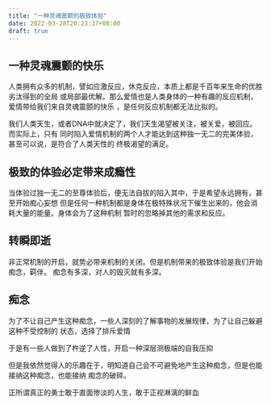 ```yaml
---
title: "一种灵魂震颤的极致体验"
date: 2022-03-28T20:23:37+08:00
draft: true
---
```


## 一种灵魂震颤的快乐

人类拥有众多的机制，譬如应激反应，休克反应，本质上都是千百年来生命的优胜劣汰得到的全局
或局部最优解。那么爱情也是人类身体的一种有趣的反应机制，爱情带给我们来自灵魂震颤的快乐
，是任何反应机制都无法比拟的。

我们人类天生，或者DNA中就决定了，我们天生渴望被关注，被关爱，被回应。而实际上，只有
同时陷入爱情机制的两个人才能达到这种独一无二的完美体验，甚至可以说，是符合了人类天性的
终极渴望的满足。

## 极致的体验必定带来成瘾性

当体验过独一无二的至尊体验后，便无法自拔的陷入其中，于是希望永远拥有，甚至开始痴心妄想
但是任何一种机制都是身体在极特殊状况下催生出来的，他会消耗大量的能量。身体会为了这种机制
暂时的忽略掉其他的需求和反应。

## 转瞬即逝

非正常机制的开启，就势必带来机制的关闭。但是机制带来的极致体验是我们开始痴念，羁伴。
痴念有多深，对人的毁灭就有多深。

## 痴念

为了不让自己产生这种痴念，一些人深刻的了解事物的发展规律，为了让自己躲避这种不受控制的
状态，选择了排斥爱情

于是有一些人做到了杵逆了人性，开启一种深层测极端的自我压抑

但是我依然觉得人的乐趣在于，明知道自己会不可避免地产生这种痴念，但是也能接纳这种痴念，也能接纳
痴念的破碎。

正所谓真正的勇士敢于直面惨淡的人生，敢于正视淋漓的鲜血

